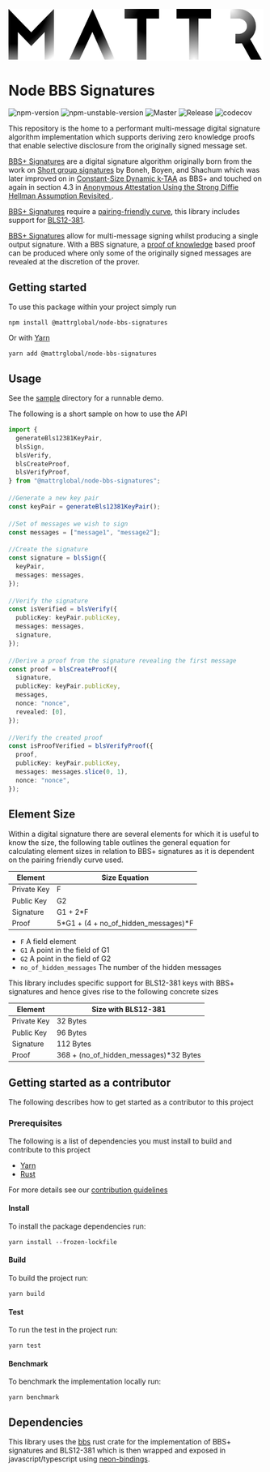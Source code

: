 ![Mattr logo](./docs/assets/mattr-black.svg)

# Node BBS Signatures

![npm-version](https://badgen.net/npm/v/@mattrglobal/node-bbs-signatures)
![npm-unstable-version](https://badgen.net/npm/v/@mattrglobal/node-bbs-signatures/unstable)
![Master](https://github.com/mattrglobal/node-bbs-signatures/workflows/push-master/badge.svg)
![Release](https://github.com/mattrglobal/node-bbs-signatures/workflows/push-release/badge.svg)
![codecov](https://codecov.io/gh/mattrglobal/node-bbs-signatures/branch/master/graph/badge.svg)

This repository is the home to a performant multi-message digital signature algorithm implementation which supports
deriving zero knowledge proofs that enable selective disclosure from the originally signed message set.

[BBS+ Signatures](https://github.com/mattrglobal/bbs-signatures) are a digital signature algorithm originally born from
the work on [Short group signatures](https://crypto.stanford.edu/~xb/crypto04a/groupsigs.pdf) by Boneh, Boyen, and
Shachum which was later improved on in
[Constant-Size Dynamic k-TAA](http://web.cs.iastate.edu/~wzhang/teach-552/ReadingList/552-14.pdf) as BBS+ and touched on
again in section 4.3 in
[Anonymous Attestation Using the Strong Diffie Hellman Assumption Revisited ](https://www.researchgate.net/publication/306347781_Anonymous_Attestation_Using_the_Strong_Diffie_Hellman_Assumption_Revisited).

[BBS+ Signatures](https://github.com/mattrglobal/bbs-signatures) require a
[pairing-friendly curve](https://tools.ietf.org/html/draft-irtf-cfrg-pairing-friendly-curves-03), this library includes
support for [BLS12-381](https://tools.ietf.org/html/draft-irtf-cfrg-pairing-friendly-curves-03#section-2.4).

[BBS+ Signatures](https://github.com/mattrglobal/bbs-signatures) allow for multi-message signing whilst producing a
single output signature. With a BBS signature, a [proof of knowledge](https://en.wikipedia.org/wiki/Proof_of_knowledge)
based proof can be produced where only some of the originally signed messages are revealed at the discretion of the
prover.

## Getting started

To use this package within your project simply run

```
npm install @mattrglobal/node-bbs-signatures
```

Or with [Yarn](https://yarnpkg.com/)

```
yarn add @mattrglobal/node-bbs-signatures
```

## Usage

See the [sample](./sample) directory for a runnable demo.

The following is a short sample on how to use the API

```typescript
import {
  generateBls12381KeyPair,
  blsSign,
  blsVerify,
  blsCreateProof,
  blsVerifyProof,
} from "@mattrglobal/node-bbs-signatures";

//Generate a new key pair
const keyPair = generateBls12381KeyPair();

//Set of messages we wish to sign
const messages = ["message1", "message2"];

//Create the signature
const signature = blsSign({
  keyPair,
  messages: messages,
});

//Verify the signature
const isVerified = blsVerify({
  publicKey: keyPair.publicKey,
  messages: messages,
  signature,
});

//Derive a proof from the signature revealing the first message
const proof = blsCreateProof({
  signature,
  publicKey: keyPair.publicKey,
  messages,
  nonce: "nonce",
  revealed: [0],
});

//Verify the created proof
const isProofVerified = blsVerifyProof({
  proof,
  publicKey: keyPair.publicKey,
  messages: messages.slice(0, 1),
  nonce: "nonce",
});
```

## Element Size

Within a digital signature there are several elements for which it is useful to know the size, the following table
outlines the general equation for calculating element sizes in relation to BBS+ signatures as it is dependent on the
pairing friendly curve used.

| Element     | Size Equation                        |
| ----------- | ------------------------------------ |
| Private Key | F                                    |
| Public Key  | G2                                   |
| Signature   | G1 + 2\*F                            |
| Proof       | 5*G1 + (4 + no_of_hidden_messages)*F |

- `F` A field element
- `G1` A point in the field of G1
- `G2` A point in the field of G2
- `no_of_hidden_messages` The number of the hidden messages

This library includes specific support for BLS12-381 keys with BBS+ signatures and hence gives rise to the following
concrete sizes

| Element     | Size with BLS12-381                     |
| ----------- | --------------------------------------- |
| Private Key | 32 Bytes                                |
| Public Key  | 96 Bytes                                |
| Signature   | 112 Bytes                               |
| Proof       | 368 + (no_of_hidden_messages)\*32 Bytes |

## Getting started as a contributor

The following describes how to get started as a contributor to this project

### Prerequisites

The following is a list of dependencies you must install to build and contribute to this project

- [Yarn](https://yarnpkg.com/)
- [Rust](https://www.rust-lang.org/)

For more details see our [contribution guidelines](./docs/CONTRIBUTING.md)

#### Install

To install the package dependencies run:

```
yarn install --frozen-lockfile
```

#### Build

To build the project run:

```
yarn build
```

#### Test

To run the test in the project run:

```
yarn test
```

#### Benchmark

To benchmark the implementation locally run:

```
yarn benchmark
```

## Dependencies

This library uses the [bbs](https://crates.io/crates/bbs) rust crate for the implementation of BBS+ signatures and
BLS12-381 which is then wrapped and exposed in javascript/typescript using
[neon-bindings](https://github.com/neon-bindings/neon).
